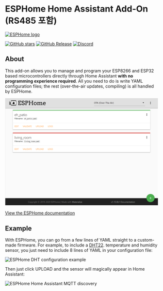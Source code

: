 # ESPHome Home Assistant Add-On (RS485 포함)

[![ESPHome logo](https://raw.githubusercontent.com/esphome/hassio/master/esphome-dev/logo.png)](https://esphome.io/)

[![GitHub stars](https://img.shields.io/github/stars/esphome/esphome.svg?style=social&label=Star&maxAge=2592000)](https://github.com/esphome/esphome)
[![GitHub Release][releases-shield]][releases]
[![Discord][discord-shield]][discord]

## About

This add-on allows you to manage and program your ESP8266 and ESP32 based microcontrollers
directly through Home Assistant **with no programming experience required**. All you need to do
is write YAML configuration files; the rest (over-the-air updates, compiling) is all
handled by ESPHome.

<p align="center">
<img title="ESPHome dashboard screenshot" src="https://raw.githubusercontent.com/esphome/hassio/master/esphome-dev/images/screenshot.png" width="700px"></img>
</p>

[View the ESPHome documentation](https://esphome.io/)

## Example

With ESPHome, you can go from a few lines of YAML straight to a custom-made
firmware. For example, to include a [DHT22][dht22].
temperature and humidity sensor, you just need to include 8 lines of YAML
in your configuration file:

<img title="ESPHome DHT configuration example" src="https://raw.githubusercontent.com/esphome/hassio/master/esphome-dev/images/dht-example.png" width="500px"></img>

Then just click UPLOAD and the sensor will magically appear in Home Assistant:

<img title="ESPHome Home Assistant MQTT discovery" src="https://raw.githubusercontent.com/esphome/hassio/master/esphome-dev/images/temperature-humidity.png" width="600px"></img>

[discord-shield]: https://img.shields.io/discord/429907082951524364.svg
[dht22]: https://esphome.io/components/sensor/dht.html
[discord]: https://discord.gg/KhAMKrd
[releases-shield]: https://img.shields.io/github/release/esphome/esphome.svg
[releases]: https://esphome.io/changelog/index.html
[repository]: https://github.com/esphome/esphome

